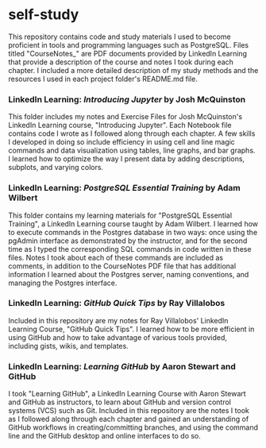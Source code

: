 # self-study
This repository contains code and study materials I used to become proficient in tools and programming languages such as PostgreSQL. Files titled "CourseNotes_" are PDF documents provided by LinkedIn Learning that provide a description of the course and notes I took during each chapter. I included a more detailed description of my study methods and the resources I used in each project folder's README.md file. 

### LinkedIn Learning: _Introducing Jupyter_ by Josh McQuinston
This folder includes my notes and Exercise Files for Josh McQuinston's LinkedIn Learning course, "Introducing Jupyter". Each Notebook file contains code I wrote as I followed along through each chapter. A few skills I developed in doing so include efficiency in using cell and line magic commands and data visualization using tables, line graphs, and bar graphs. I learned how to optimize the way I present data by adding descriptions, subplots, and varying colors.

### LinkedIn Learning: _PostgreSQL Essential Training_ by Adam Wilbert
This folder contains my learning materials for "PostgreSQL Essential Training", a LinkedIn Learning course taught by Adam Wilbert. I learned how to execute commands in the Postgres database in two ways: once using the pgAdmin interface as demonstrated by the instructor, and for the second time as I typed the corresponding SQL commands in code written in these files. Notes I took about each of these commands are included as comments, in addition to the CourseNotes PDF file that has additional information I learned about the Postgres server, naming conventions, and managing the Postgres interface. 

### LinkedIn Learning: _GitHub Quick Tips_ by Ray Villalobos
Included in this repository are my notes for Ray Villalobos' LinkedIn Learning Course, "GitHub Quick Tips". I learned how to be more efficient in using GitHub and how to take advantage of various tools provided, including gists, wikis, and templates. 

### LinkedIn Learning: _Learning GitHub_ by Aaron Stewart and GitHub
I took "Learning GitHub", a LinkedIn Learning Course with Aaron Stewart and GitHub as instructors, to learn about GitHub and version control systems (VCS) such as Git. Included in this repository are the notes I took as I followed along through each chapter and gained an understanding of GitHub workflows in creating/committing branches, and using the command line and the GitHub desktop and online interfaces to do so. 

